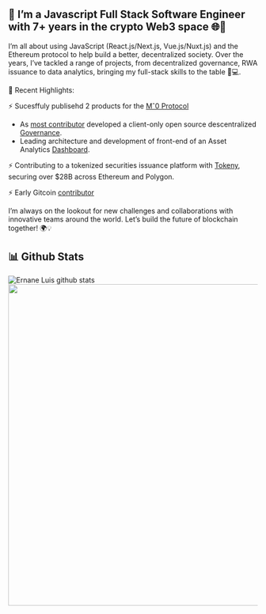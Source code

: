 ## 👋 I’m a Javascript Full Stack Software Engineer with 7+ years in the crypto Web3 space 🌐🚀


I’m all about using JavaScript (React.js/Next.js, Vue.js/Nuxt.js) and the Ethereum protocol to help build a better, decentralized society. Over the years, I’ve tackled a range of projects, from decentralized governance, RWA issuance to data analytics, bringing my full-stack skills to the table 🎨💻.

🌟 Recent Highlights:

⚡ Sucesffuly publisehd 2 products for the [Mˆ0 Protocol](https://m0.org)
- As [most contributor](https://github.com/m0-foundation/ttg-frontend/graphs/contributors) developed a client-only open source descentralized [Governance](https://governance.m0.org).
- Leading architecture and development of front-end of an Asset Analytics [Dashboard](https://dashboard.m0.org).

⚡ Contributing to a tokenized securities issuance platform with [Tokeny](https://tokeny.com), securing over $28B across Ethereum and Polygon.

⚡ Early Gitcoin [contributor](https://github.com/gitcoinco/web/commits?author=ernaneluis)

I’m always on the lookout for new challenges and collaborations with innovative teams around the world. Let’s build the future of blockchain together! 🌍💡


## 📊 Github Stats

<div align="center">  
  <div align="left">
    <img style="max-width: 450px" align="left" src="https://github-readme-stats.vercel.app/api?username=ernaneluis&show_icons=true&icon_color=0366d6&bg_color=ffffff&hide_title=true&include_all_commits=false&count_private=false&hide_rank=true" alt="Ernane Luis github stats"/>
  </div>

  <div align="right">
    <img align="right" style="width: 650px" src="https://github-profile-trophy.vercel.app/?username=ernaneluis&column=7" />
  </div>
</div>

